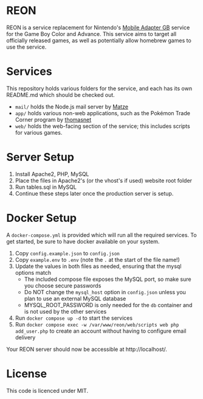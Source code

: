 # REON

REON is a service replacement for Nintendo's [Mobile Adapter GB](https://bulbapedia.bulbagarden.net/wiki/Mobile_Game_Boy_Adapter) service for the Game Boy Color and Advance. This service aims to target all officially released games, as well as potentially allow homebrew games to use the service.

# Services

This repository holds various folders for the service, and each has its own README.md which should be checked out.

- `mail/` holds the Node.js mail server by [Matze](https://github.com/Sudel-Matze)
- `app/` holds various non-web applications, such as the Pokémon Trade Corner program by [thomasnet](https://github.com/thomasnet-mc)
- `web/` holds the web-facing section of the service; this includes scripts for various games.

# Server Setup

1. Install Apache2, PHP, MySQL
2. Place the files in Apache2's (or the vhost's if used) website root folder
3. Run tables.sql in MySQL
4. Continue these steps later once the production server is setup.

# Docker Setup

A `docker-compose.yml` is provided which will run all the required services. To get started, be sure to have docker available on your system.

1. Copy `config.example.json` to `config.json`
2. Copy `example.env` to `.env` (note the `.` at the start of the file name!)
3. Update the values in both files as needed, ensuring that the mysql options match
   - The included compose file exposes the MySQL port, so make sure you choose secure passwords
   - Do NOT change the `mysql_host` option in `config.json` unless you plan to use an external MySQL database
   - MYSQL_ROOT_PASSWORD is only needed for the `db` container and is not used by the other services
4. Run `docker compose up -d` to start the services
5. Run `docker compose exec -w /var/www/reon/web/scripts web php add_user.php` to create an account without having to configure email delivery

Your REON server should now be accessible at http://localhost/.

# License

This code is licenced under MIT.
